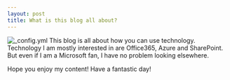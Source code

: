 ```yaml
---
layout: post
title: What is this blog all about?
---
```



![_config.yml]({{site.url}}/images/jekyll-logo.png)
This blog is all about how you can use technology.
Technology I am mostly interested in are Office365, Azure and SharePoint.
But even if I am a Microsoft fan, I have no problem looking elsewhere.

Hope you enjoy my content!
Have a fantastic day!